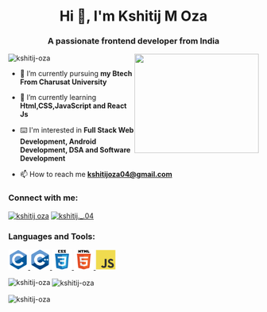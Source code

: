 <h1 align="center">Hi 👋, I'm Kshitij M Oza</h1>
<h3 align="center">A passionate frontend developer from India</h3>
<img align="right" height="200" width="250" src="https://camo.githubusercontent.com/cae12fddd9d6982901d82580bdf321d81fb299141098ca1c2d4891870827bf17/68747470733a2f2f6d69726f2e6d656469756d2e636f6d2f6d61782f313336302f302a37513379765349765f7430696f4a2d5a2e676966">
<p align="left"> <img src="https://komarev.com/ghpvc/?username=kshitij-oza&label=Profile%20views&color=0e75b6&style=flat" alt="kshitij-oza" /> </p>

- 🔭 I’m currently pursuing **my Btech From Charusat University**

- 🌱 I’m currently learning **Html,CSS,JavaScript and React Js**

- ⌨️ I'm interested in **Full Stack Web Development, Android Development, DSA and Software Development**

- 📫 How to reach me **kshitijoza04@gmail.com**

<h3 align="left">Connect with me:</h3>
<p align="left">
<a href="https://linkedin.com/in/kshitij oza" target="blank"><img align="center" src="https://raw.githubusercontent.com/rahuldkjain/github-profile-readme-generator/master/src/images/icons/Social/linked-in-alt.svg" alt="kshitij oza" height="30" width="40" /></a>
<a href="https://instagram.com/kshitij._.04" target="blank"><img align="center" src="https://raw.githubusercontent.com/rahuldkjain/github-profile-readme-generator/master/src/images/icons/Social/instagram.svg" alt="kshitij._.04" height="30" width="40" /></a>
</p>

<h3 align="left">Languages and Tools:</h3>
<p align="left"> <a href="https://www.cprogramming.com/" target="_blank" rel="noreferrer"> <img src="https://raw.githubusercontent.com/devicons/devicon/master/icons/c/c-original.svg" alt="c" width="40" height="40"/> </a> <a href="https://www.w3schools.com/cpp/" target="_blank" rel="noreferrer"> <img src="https://raw.githubusercontent.com/devicons/devicon/master/icons/cplusplus/cplusplus-original.svg" alt="cplusplus" width="40" height="40"/> </a> <a href="https://www.w3schools.com/css/" target="_blank" rel="noreferrer"> <img src="https://raw.githubusercontent.com/devicons/devicon/master/icons/css3/css3-original-wordmark.svg" alt="css3" width="40" height="40"/> </a> <a href="https://www.w3.org/html/" target="_blank" rel="noreferrer"> <img src="https://raw.githubusercontent.com/devicons/devicon/master/icons/html5/html5-original-wordmark.svg" alt="html5" width="40" height="40"/> </a> <a href="https://developer.mozilla.org/en-US/docs/Web/JavaScript" target="_blank" rel="noreferrer"> <img src="https://raw.githubusercontent.com/devicons/devicon/master/icons/javascript/javascript-original.svg" alt="javascript" width="40" height="40"/> </a> </p>

<p><img align="left" src="https://github-readme-stats.vercel.app/api/top-langs?username=kshitij-oza&show_icons=true&locale=en&layout=compact" alt="kshitij-oza" /></p>

<p>&nbsp;<img align="center" src="https://github-readme-stats.vercel.app/api?username=kshitij-oza&show_icons=true&locale=en" alt="kshitij-oza" /></p>

<p><img align="center" src="https://github-readme-streak-stats.herokuapp.com/?user=kshitij-oza&" alt="kshitij-oza" /></p>

